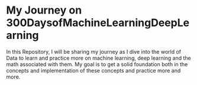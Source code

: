 # My Journey on 300DaysofMachineLearningDeepLearning
In this Repository, I will be sharing my journey as I dive into the world of Data to learn and practice more on machine learning, deep learning and the math associated with them. My goal is to get a solid foundation both in the concepts and implementation of these concepts  and practice more and more.
